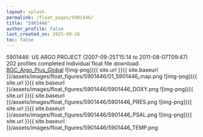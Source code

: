 ```yaml
---
layout: splash
permalink: /float_pages/5901446/
title: "5901446"
author_profile: false
last_created_on: 2025-09-26
toc: false
---
```

 
5901446: US ARGO PROJECT (2007-09-25T15:14 to 2011-08-07T09:47)
202 profiles completed
Individual float file download: [BGC_Argo_Plus_Global](https://ftp.soest.hawaii.edu/bgc_argo_plus/Individual_Floats/outliers_removed/5901446_Sprof_processed.nc)
![img-png]({{ site.url }}{{ site.baseurl }}/assets/images/float_figures/5901446/01_5901446_map.png
![img-png]({{ site.url }}{{ site.baseurl }}/assets/images/float_figures/5901446/5901446_DOXY.png
![img-png]({{ site.url }}{{ site.baseurl }}/assets/images/float_figures/5901446/5901446_PRES.png
![img-png]({{ site.url }}{{ site.baseurl }}/assets/images/float_figures/5901446/5901446_PSAL.png
![img-png]({{ site.url }}{{ site.baseurl }}/assets/images/float_figures/5901446/5901446_TEMP.png
